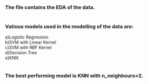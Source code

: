 ### The file contains the EDA of the data.<br /><br />
### Vatious models used in the modelling of the data are:<br />
  a)Logistic Regression<br />
  b)SVM with Linear Kernel<br />
  c)SVM with RBF Kernel<br />
  d)Decision Tree<br />
  e)KNN<br /><br/>
### The best performing model is KNN with n_neighbours=2.

